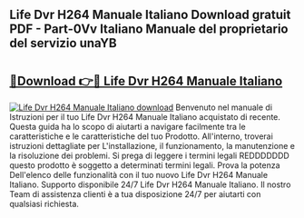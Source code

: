 ## Life Dvr H264 Manuale Italiano Download gratuit PDF - Part-0Vv Italiano Manuale del proprietario del servizio unaYB

# <h2><a href="http://dfdx14e.blite.top/?on=Life+Dvr+H264+Manuale+Italiano">🔗Download 👉🔴 Life Dvr H264 Manuale Italiano</a></h2>

[![Life Dvr H264 Manuale Italiano download](https://i.imgur.com/lujVjoI.png)](http://dfdx14e.blite.top/?on=Life+Dvr+H264+Manuale+Italiano)
Benvenuto nel manuale di Istruzioni per il tuo Life Dvr H264 Manuale Italiano acquistato di recente. Questa guida ha lo scopo di aiutarti a navigare facilmente tra le caratteristiche e le caratteristiche del tuo Prodotto. All'interno, troverai istruzioni dettagliate per L'installazione, il funzionamento, la manutenzione e la risoluzione dei problemi. Si prega di leggere i termini legali REDDDDDDD questo prodotto è soggetto a determinati termini legali. Prova la potenza Dell'elenco delle funzionalità con il tuo nuovo Life Dvr H264 Manuale Italiano. Supporto disponibile 24/7 Life Dvr H264 Manuale Italiano. Il nostro Team di assistenza clienti è a tua disposizione 24/7 per aiutarti con qualsiasi richiesta.
